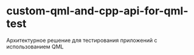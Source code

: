 # custom-qml-and-cpp-api-for-qml-test

Архитектурное решение для тестирования приложений с использованием QML